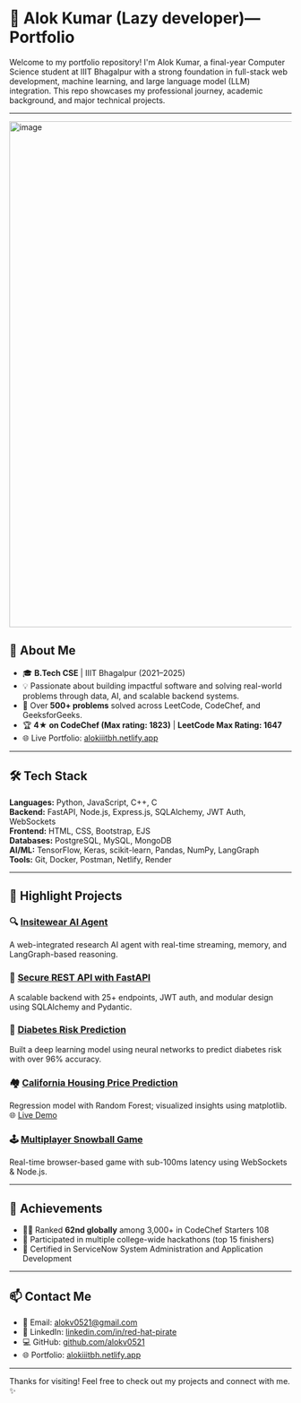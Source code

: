 # 🧠 Alok Kumar (Lazy developer)— Portfolio

Welcome to my portfolio repository! I'm Alok Kumar, a final-year Computer Science student at IIIT Bhagalpur with a strong foundation in full-stack web development, machine learning, and large language model (LLM) integration. This repo showcases my professional journey, academic background, and major technical projects.

---
<img width="1919" height="903" alt="image" src="https://github.com/user-attachments/assets/da8d8a15-5034-469d-ac35-4f3b4d783239" />


## 🚀 About Me

- 🎓 **B.Tech CSE** | IIIT Bhagalpur (2021–2025)
- 💡 Passionate about building impactful software and solving real-world problems through data, AI, and scalable backend systems.
- 🧩 Over **500+ problems** solved across LeetCode, CodeChef, and GeeksforGeeks.
- 🏆 **4★ on CodeChef (Max rating: 1823)** | **LeetCode Max Rating: 1647**
- 🌐 Live Portfolio: [alokiiitbh.netlify.app](https://alokiiitbh.netlify.app)

---

## 🛠️ Tech Stack

**Languages:** Python, JavaScript, C++, C  
**Backend:** FastAPI, Node.js, Express.js, SQLAlchemy, JWT Auth, WebSockets  
**Frontend:** HTML, CSS, Bootstrap, EJS  
**Databases:** PostgreSQL, MySQL, MongoDB  
**AI/ML:** TensorFlow, Keras, scikit-learn, Pandas, NumPy, LangGraph  
**Tools:** Git, Docker, Postman, Netlify, Render

---

## 📌 Highlight Projects

### 🔍 [Insitewear AI Agent](https://github.com/alokv0521/insitewear-ai-agent)
A web-integrated research AI agent with real-time streaming, memory, and LangGraph-based reasoning.

### 🔐 [Secure REST API with FastAPI](https://github.com/alokv0521/fastAPI)
A scalable backend with 25+ endpoints, JWT auth, and modular design using SQLAlchemy and Pydantic.

### 🏥 [Diabetes Risk Prediction](https://github.com/alokv0521/kidney-disease-classification)
Built a deep learning model using neural networks to predict diabetes risk with over 96% accuracy.

### 🏘️ [California Housing Price Prediction](https://github.com/alokv0521/california_house_prediction)
Regression model with Random Forest; visualized insights using matplotlib.  
🌐 [Live Demo](https://california-house-prediction-rjx7.onrender.com)

### 🕹️ [Multiplayer Snowball Game](https://github.com/alokv0521/multiplayer-game)
Real-time browser-based game with sub-100ms latency using WebSockets & Node.js.

---

## 🏅 Achievements

- 👨‍💻 Ranked **62nd globally** among 3,000+ in CodeChef Starters 108
- 🧠 Participated in multiple college-wide hackathons (top 15 finishers)
- 🎯 Certified in ServiceNow System Administration and Application Development

---

## 📫 Contact Me

- 📧 Email: [alokv0521@gmail.com](mailto:alokv0521@gmail.com)
- 🔗 LinkedIn: [linkedin.com/in/red-hat-pirate](https://www.linkedin.com/in/red-hat-pirate/)
- 💻 GitHub: [github.com/alokv0521](https://github.com/alokv0521)
- 🌐 Portfolio: [alokiiitbh.netlify.app](https://alokiiitbh.netlify.app)

---

Thanks for visiting! Feel free to check out my projects and connect with me. ✨
